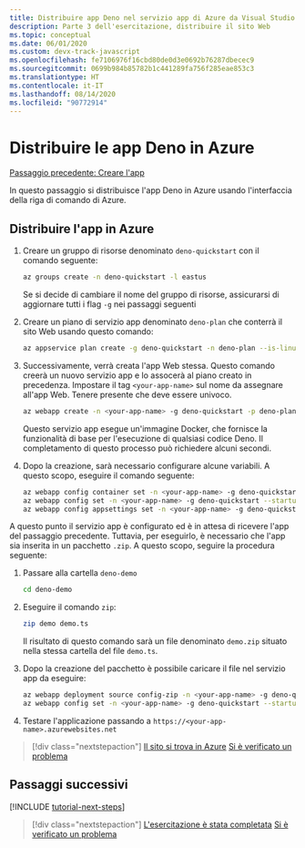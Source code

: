 ```yaml
---
title: Distribuire app Deno nel servizio app di Azure da Visual Studio Code
description: Parte 3 dell'esercitazione, distribuire il sito Web
ms.topic: conceptual
ms.date: 06/01/2020
ms.custom: devx-track-javascript
ms.openlocfilehash: fe7106976f16cbd80de0d3e0692b76287dbecec9
ms.sourcegitcommit: 0699b984b85782b1c441289fa756f285eae853c3
ms.translationtype: HT
ms.contentlocale: it-IT
ms.lasthandoff: 08/14/2020
ms.locfileid: "90772914"
---
```

# <a name="deploy-deno-apps-to-azure"></a>Distribuire le app Deno in Azure

[Passaggio precedente: Creare l'app](tutorial-visual-studio-code-azure-app-service-deno-02.md)

In questo passaggio si distribuisce l'app Deno in Azure usando l'interfaccia della riga di comando di Azure.

## <a name="deploy-the-app-to-azure"></a>Distribuire l'app in Azure

1. Creare un gruppo di risorse denominato `deno-quickstart` con il comando seguente:

    ```bash
    az groups create -n deno-quickstart -l eastus
    ```

    Se si decide di cambiare il nome del gruppo di risorse, assicurarsi di aggiornare tutti i flag `-g` nei passaggi seguenti

1. Creare un piano di servizio app denominato `deno-plan` che conterrà il sito Web usando questo comando:

    ```bash
    az appservice plan create -g deno-quickstart -n deno-plan --is-linux
    ```

1. Successivamente, verrà creata l'app Web stessa. Questo comando creerà un nuovo servizio app e lo assocerà al piano creato in precedenza. Impostare il tag `<your-app-name>` sul nome da assegnare all'app Web. Tenere presente che deve essere univoco.

    ```bash
    az webapp create -n <your-app-name> -g deno-quickstart -p deno-plan -i anthonychu/azure-webapps-deno:1.0.2
    ```

    Questo servizio app esegue un'immagine Docker, che fornisce la funzionalità di base per l'esecuzione di qualsiasi codice Deno. Il completamento di questo processo può richiedere alcuni secondi.

1. Dopo la creazione, sarà necessario configurare alcune variabili. A questo scopo, eseguire il comando seguente:

    ```bash
    az webapp config container set -n <your-app-name> -g deno-quickstart -i anthonychu/azure-webapps-deno:1.0.2 -r 'https://index.docker.io' -u '' -p  '' -t true && \
    az webapp config set -n <your-app-name> -g deno-quickstart --startup-file '' && \
    az webapp config appsettings set -n <your-app-name> -g deno-quickstart --settings WEBSITE_RUN_FROM_PACKAGE=1 WEBSITES_ENABLE_APP_SERVICE_STORAGE=true
    ```

A questo punto il servizio app è configurato ed è in attesa di ricevere l'app del passaggio precedente. Tuttavia, per eseguirlo, è necessario che l'app sia inserita in un pacchetto `.zip`. A questo scopo, seguire la procedura seguente:

1. Passare alla cartella `deno-demo`

    ```bash
    cd deno-demo
    ```

1. Eseguire il comando `zip`:

    ```bash
    zip demo demo.ts
    ```

    Il risultato di questo comando sarà un file denominato `demo.zip` situato nella stessa cartella del file `demo.ts`.

1. Dopo la creazione del pacchetto è possibile caricare il file nel servizio app da eseguire:

    ```bash
    az webapp deployment source config-zip -n <your-app-name> -g deno-quickstart --src ./demo.zip && \
    az webapp config set -n <your-app-name> -g deno-quickstart --startup-file 'deno run --allow-net demo.ts'
    ```

1. Testare l'applicazione passando a `https://<your-app-name>.azurewebsites.net`

> [!div class="nextstepaction"]
> [Il sito si trova in Azure](tutorial-visual-studio-code-azure-app-service-deno-04.md) [Si è verificato un problema](https://www.research.net/r/PWZWZ52?tutorial=deno-deployment-azureappservice&step=deploy-app)

## <a name="next-steps"></a>Passaggi successivi

[!INCLUDE [tutorial-next-steps](includes/tutorial-next-steps.md)]

> [!div class="nextstepaction"]
> [L'esercitazione è stata completata](node-howto-deploy-web-app.md) [Si è verificato un problema](https://www.research.net/r/PWZWZ52?tutorial=deno-deployment-azureappservice&step=clean-up-resources)
